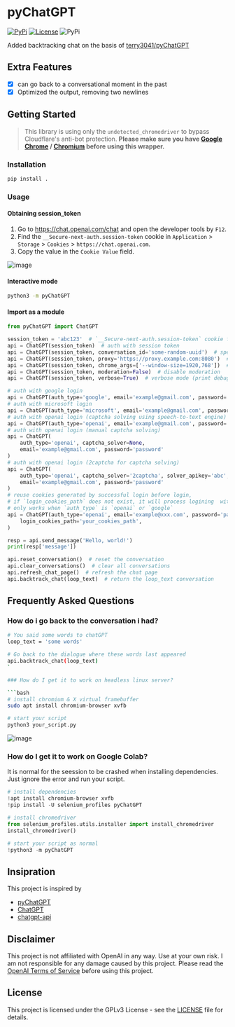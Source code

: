 # pyChatGPT

[![PyPi](https://img.shields.io/pypi/v/pyChatGPTLoop.svg)](https://pypi.python.org/pypi/pyChatGPTLoop)
[![License](https://img.shields.io/github/license/terry3041/pyChatGPT.svg?color=green)](https://github.com/terry3041/pyChatGPT/blob/main/LICENSE)
![PyPi](https://img.shields.io/badge/code_style-black+flake8-blue.svg)

Added backtracking chat on the basis of [terry3041/pyChatGPT](https://github.com/terry3041/pyChatGPT)

## Extra Features

-   [x] can go back to a conversational moment in the past
-   [x] Optimized the output, removing two newlines
## Getting Started

> This library is using only the `undetected_chromedriver` to bypass Cloudflare's anti-bot protection.  **Please make sure you have [Google Chrome](https://www.google.com/chrome/) / [Chromium](https://www.chromium.org/) before using this wrapper.**

### Installation

```bash
pip install .
```

### Usage

#### Obtaining session_token

1. Go to https://chat.openai.com/chat and open the developer tools by `F12`.
2. Find the `__Secure-next-auth.session-token` cookie in `Application` > `Storage` > `Cookies` > `https://chat.openai.com`.
3. Copy the value in the `Cookie Value` field.

![image](https://user-images.githubusercontent.com/19218518/206170122-61fbe94f-4b0c-4782-a344-e26ac0d4e2a7.png)

#### Interactive mode

```bash
python3 -m pyChatGPT
```

#### Import as a module

```python
from pyChatGPT import ChatGPT

session_token = 'abc123'  # `__Secure-next-auth.session-token` cookie from https://chat.openai.com/chat
api = ChatGPT(session_token)  # auth with session token
api = ChatGPT(session_token, conversation_id='some-random-uuid')  # specify conversation id
api = ChatGPT(session_token, proxy='https://proxy.example.com:8080')  # specify proxy
api = ChatGPT(session_token, chrome_args=['--window-size=1920,768'])  # specify chrome args
api = ChatGPT(session_token, moderation=False)  # disable moderation
api = ChatGPT(session_token, verbose=True)  # verbose mode (print debug messages)

# auth with google login
api = ChatGPT(auth_type='google', email='example@gmail.com', password='password')
# auth with microsoft login
api = ChatGPT(auth_type='microsoft', email='example@gmail.com', password='password')
# auth with openai login (captcha solving using speech-to-text engine)
api = ChatGPT(auth_type='openai', email='example@gmail.com', password='password')
# auth with openai login (manual captcha solving)
api = ChatGPT(
    auth_type='openai', captcha_solver=None,
    email='example@gmail.com', password='password'
)
# auth with openai login (2captcha for captcha solving)
api = ChatGPT(
    auth_type='openai', captcha_solver='2captcha', solver_apikey='abc',
    email='example@gmail.com', password='password'
)
# reuse cookies generated by successful login before login,
# if `login_cookies_path` does not exist, it will process logining  with `auth_type`, and save cookies to `login_cookies_path`
# only works when `auth_type` is `openai` or `google`
api = ChatGPT(auth_type='openai', email='example@xxx.com', password='password',
    login_cookies_path='your_cookies_path',
)

resp = api.send_message('Hello, world!')
print(resp['message'])

api.reset_conversation()  # reset the conversation
api.clear_conversations()  # clear all conversations
api.refresh_chat_page()  # refresh the chat page
api.backtrack_chat(loop_text)  # return the loop_text conversation
```

## Frequently Asked Questions

### How do i go back to the conversation i had?

```bash
# You said some words to chatGPT
loop_text = 'some words'

# Go back to the dialogue where these words last appeared
api.backtrack_chat(loop_text)
`

### How do I get it to work on headless linux server?

```bash
# install chromium & X virtual framebuffer
sudo apt install chromium-browser xvfb

# start your script
python3 your_script.py
```
![image](https://user-images.githubusercontent.com/19218518/206170122-61fbe94f-4b0c-4782-a344-e26ac0d4e2a7.png)
### How do I get it to work on Google Colab?

It is normal for the seession to be crashed when installing dependencies. Just ignore the error and run your script.

```python
# install dependencies
!apt install chromium-browser xvfb
!pip install -U selenium_profiles pyChatGPT

# install chromedriver
from selenium_profiles.utils.installer import install_chromedriver
install_chromedriver()
```

```python
# start your script as normal
!python3 -m pyChatGPT
```

## Insipration

This project is inspired by

-   [pyChatGPT](https://github.com/terry3041/pyChatGPT)
-   [ChatGPT](https://github.com/acheong08/ChatGPT)
-   [chatgpt-api](https://github.com/transitive-bullshit/chatgpt-api)

## Disclaimer

This project is not affiliated with OpenAI in any way. Use at your own risk. I am not responsible for any damage caused by this project. Please read the [OpenAI Terms of Service](https://beta.openai.com/terms) before using this project.

## License

This project is licensed under the GPLv3 License - see the [LICENSE](LICENSE) file for details.
